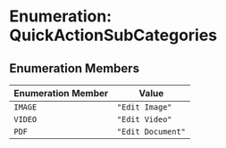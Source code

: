 # Enumeration: QuickActionSubCategories

## Enumeration Members

| Enumeration Member | Value |
| ------ | ------ |
| `IMAGE` | `"Edit Image"` |
| `VIDEO` | `"Edit Video"` |
| `PDF` | `"Edit Document"` |
